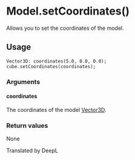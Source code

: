 # Model.setCoordinates()

Allows you to set the coordinates of the model.

## Usage

```
Vector3D: coordinates(5.0, 0.0, 0.0);
cube.setCoordinates(coordinates);
```

### Arguments

#### coordinates

The coordinates of the model [Vector3D](/lib/math/vec3).

### Return values

None

Translated by DeepL
